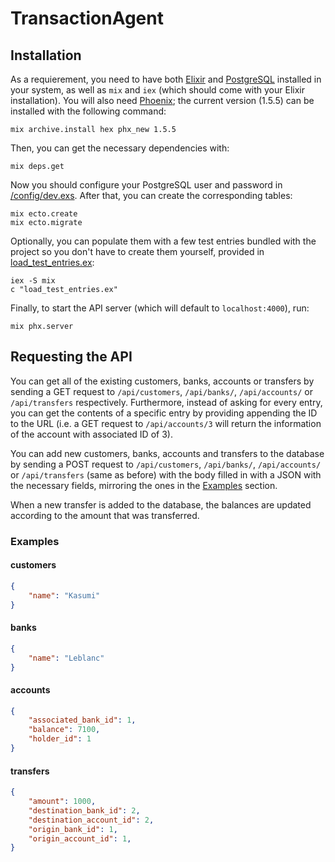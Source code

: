 # TransactionAgent

## Installation

As a requierement, you need to have both [Elixir](https://elixir-lang.org/) and [PostgreSQL](https://www.postgresql.org/) installed in your system,
as well as `mix` and `iex` (which should come with your Elixir installation).
You will also need [Phoenix](https://hexdocs.pm/phoenix/installation.html);
the current version (1.5.5) can be installed with the following command:

```
mix archive.install hex phx_new 1.5.5
```

Then, you can get the necessary dependencies with:

```
mix deps.get
```
Now you should configure your PostgreSQL user and password in [/config/dev.exs](https://github.com/DavidMazarro/transaction-agent/blob/master/config/dev.exs).
After that, you can create the corresponding tables:

```
mix ecto.create
mix ecto.migrate
```

Optionally, you can populate them with a few test entries bundled with the project so you don't have to create them yourself, provided in [load_test_entries.ex](https://github.com/DavidMazarro/transaction-agent/blob/master/load_test_entries.ex):

```
iex -S mix
c "load_test_entries.ex"
```

Finally, to start the API server (which will default to `localhost:4000`), run:

```
mix phx.server
```

## Requesting the API

You can get all of the existing customers, banks, accounts or transfers by sending a GET request to `/api/customers`, `/api/banks/`, `/api/accounts/` or `/api/transfers` respectively. Furthermore, instead of asking for every entry, you can get the contents of a specific entry by providing appending the ID to the URL (i.e. a GET request to `/api/accounts/3` will return the information of the account with associated ID of 3).

You can add new customers, banks, accounts and transfers to the database by sending a POST request to `/api/customers`, `/api/banks/`, `/api/accounts/` or `/api/transfers` (same as before) with the body filled in with a JSON with the necessary fields, mirroring the ones in the [Examples](https://github.com/DavidMazarro/transaction-agent#examples) section.

When a new transfer is added to the database, the balances are updated according to the amount that was transferred.

### Examples 
#### customers
```JSON
{
    "name": "Kasumi"
}
```
#### banks
```JSON
{
    "name": "Leblanc"
}
```
#### accounts
```JSON
{
    "associated_bank_id": 1,
    "balance": 7100,
    "holder_id": 1
}
```
#### transfers
```JSON
{
    "amount": 1000,
    "destination_bank_id": 2,
    "destination_account_id": 2,
    "origin_bank_id": 1,
    "origin_account_id": 1,
}
```
